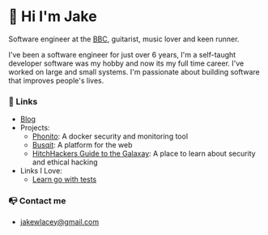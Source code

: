 # 👋 Hi I'm Jake

Software engineer at the [BBC](https://bbc.co.uk), guitarist, music lover and keen runner. 

I've been a software engineer for just over 6 years, I'm a self-taught developer software was my hobby and now its my full time career. I've worked on large and small systems. I'm passionate about building software that improves people's lives.

### 🔗 Links
- [Blog](https://jakelacey2012.github.io/blog/)
- Projects:
  - [Phonito](https://phonito.io): A docker security and monitoring tool
  - [Busqit](https://github.com/Busqit): A platform for the web
  - [HitchHackers Guide to the Galaxay](https://jakelacey2012.github.io/hackers-guide-to-the-galaxy/): A place to learn about security and ethical hacking
- Links I Love:
  - [Learn go with tests](https://github.com/quii/learn-go-with-tests)

### 📭 Contact me
- jakewlacey@gmail.com
